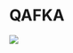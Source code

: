 # QAFKA
[<img src="http://www.google.com.au/images/nav_logo7.png">](https://colab.research.google.com/github/alonsaguy/QAFKA/blob/main/main.ipynb)
        
